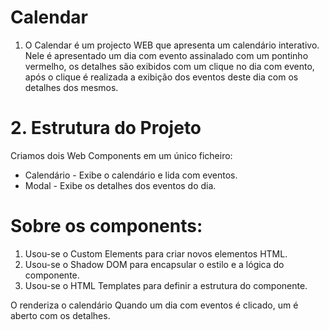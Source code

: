 # Calendar
1. O Calendar é um projecto WEB que apresenta um calendário interativo.
Nele é apresentado um dia com evento assinalado com um pontinho vermelho, os detalhes são exibidos com um clique no dia com evento, após o clique é realizada a exibição dos eventos deste dia com os detalhes dos mesmos.

# 2. Estrutura do Projeto
Criamos dois Web Components em um único ficheiro:
 - Calendário - Exibe o calendário e lida com eventos.
 - Modal - Exibe os detalhes dos eventos do dia.

# Sobre os components:
1. Usou-se o Custom Elements para criar novos elementos HTML.
2. Usou-se o Shadow DOM para encapsular o estilo e a lógica do componente.
3. Usou-se o HTML Templates para definir a estrutura do componente.

O <calendar-component> renderiza o calendário
Quando um dia com eventos é clicado, um <modal-component> é aberto com os detalhes.
